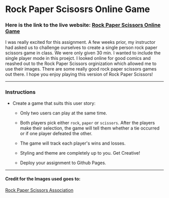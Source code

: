 # Rock Paper Scisosrs Online Game

### Here is the link to the live website: [Rock Paper Scissors Online Game](https://tylercasperson.github.io/RPS-Multiplayer/)

I was really excited for this assignment. A few weeks prior, my instructor had asked us to challenge ourselves to create a single person rock paper scissors game in class. We were only given 30 min. I wanted to include the single player mode in this proejct. I looked online for good comics and reashed out to the Rock Paper Scissors orginization which allowed me to use their images. There are some really good rock paper scissors games out there. I hope you enjoy playing this version of Rock Paper Scissors!


- - - 

### Instructions

* Create a game that suits this user story:

    * Only two users can play at the same time.

    * Both players pick either `rock`, `paper` or `scissors`. After the players make their selection, the game will tell them whether a tie occurred or if one player defeated the other.

    * The game will track each player's wins and losses.

    * Styling and theme are completely up to you. Get Creative!

    * Deploy your assignment to Github Pages.

- - -

#### Credit for the Images used goes to:

[Rock Paper Scissors Association](https://www.wrpsa.com/)
